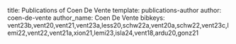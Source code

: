 title: Publications of Coen De Vente
template: publications-author
author: coen-de-vente
author_name: Coen De Vente
bibkeys: vent23b,vent20,vent21,vent23a,less20,schw22a,vent20a,schw22,vent23c,lemi22,vent22,vent21a,xion21,lemi23,isla24,vent18,ardu20,gonz21